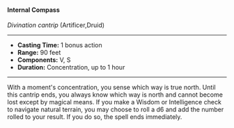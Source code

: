 #### Internal Compass
*Divination cantrip* (Artificer,Druid)
___
- **Casting Time:** 1 bonus action
- **Range:** 90 feet
- **Components:** V, S
- **Duration:** Concentration, up to 1 hour
---
With a moment's concentration, you sense which way is true north. Until this cantrip ends, you always know which way is north and cannot become lost except by magical means. If you make a Wisdom or Intelligence check to navigate natural terrain, you may choose to roll a d6 and add the number rolled to your result. If you do so, the spell ends immediately.
